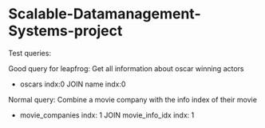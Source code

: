 # Scalable-Datamanagement-Systems-project

Test queries:

Good query for leapfrog:
Get all information about oscar winning actors
- oscars indx:0 JOIN name indx:0

Normal query:
Combine a movie company with the info index of their movie
- movie_companies indx: 1 JOIN movie_info_idx indx: 1
